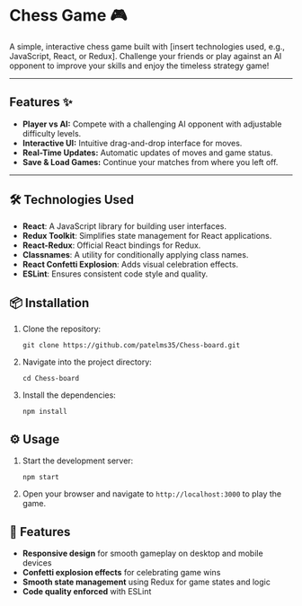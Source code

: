 # Chess Game 🎮

A simple, interactive chess game built with [insert technologies used, e.g., JavaScript, React, or Redux]. Challenge your friends or play against an AI opponent to improve your skills and enjoy the timeless strategy game!

---

## Features ✨
- **Player vs AI:** Compete with a challenging AI opponent with adjustable difficulty levels.
- **Interactive UI:** Intuitive drag-and-drop interface for moves.
- **Real-Time Updates:** Automatic updates of moves and game status.
- **Save & Load Games:** Continue your matches from where you left off.

---

## 🛠️ Technologies Used

- **React**: A JavaScript library for building user interfaces.
- **Redux Toolkit**: Simplifies state management for React applications.
- **React-Redux**: Official React bindings for Redux.
- **Classnames**: A utility for conditionally applying class names.
- **React Confetti Explosion**: Adds visual celebration effects.
- **ESLint**: Ensures consistent code style and quality.

## 📦 Installation

1. Clone the repository:
   ```
   git clone https://github.com/patelms35/Chess-board.git
   ```

2. Navigate into the project directory:
   ```
   cd Chess-board
   ```

3. Install the dependencies:
   ```
   npm install
   ```

## ⚙️ Usage

1. Start the development server:
   ```
   npm start
   ```

2. Open your browser and navigate to `http://localhost:3000` to play the game.

## 🧩 Features

- **Responsive design** for smooth gameplay on desktop and mobile devices
- **Confetti explosion effects** for celebrating game wins
- **Smooth state management** using Redux for game states and logic
- **Code quality enforced** with ESLint

